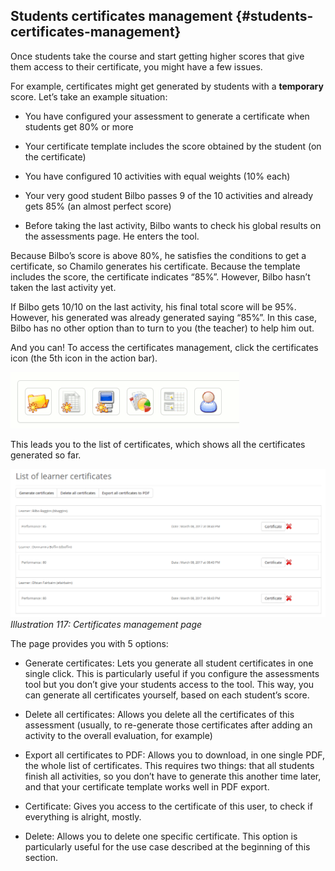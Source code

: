 ## Students certificates management {#students-certificates-management}

Once students take the course and start getting higher scores that give them access to their certificate, you might have a few issues.

For example, certificates might get generated by students with a **temporary** score. Let’s take an example situation:

*   You have configured your assessment to generate a certificate when students get 80% or more

*   Your certificate template includes the score obtained by the student (on the certificate)

*   You have configured 10 activities with equal weights (10% each)

*   Your very good student Bilbo passes 9 of the 10 activities and already gets 85% (an almost perfect score)

*   Before taking the last activity, Bilbo wants to check his global results on the assessments page. He enters the tool.

Because Bilbo’s score is above 80%, he satisfies the conditions to get a certificate, so Chamilo generates his certificate. Because the template includes the score, the certificate indicates “85%”. However, Bilbo hasn’t taken the last activity yet.

If Bilbo gets 10/10 on the last activity, his final total score will be 95%. However, his generated was already generated saying “85%”. In this case, Bilbo has no other option than to turn to you (the teacher) to help him out.

And you can! To access the certificates management, click the certificates icon (the 5th icon in the action bar).

![](../assets/image13.png)

This leads you to the list of certificates, which shows all the certificates generated so far.

![](../assets/image14.png)*Illustration 117: Certificates management page*

The page provides you with 5 options:

*   Generate certificates: Lets you generate all student certificates in one single click. This is particularly useful if you configure the assessments tool but you don’t give your students access to the tool. This way, you can generate all certificates yourself, based on each student’s score.

*   Delete all certificates: Allows you delete all the certificates of this assessment (usually, to re-generate those certificates after adding an activity to the overall evaluation, for example)

*   Export all certificates to PDF: Allows you to download, in one single PDF, the whole list of certificates. This requires two things: that all students finish all activities, so you don’t have to generate this another time later, and that your certificate template works well in PDF export.

*   Certificate: Gives you access to the certificate of this user, to check if everything is alright, mostly.

*   Delete: Allows you to delete one specific certificate. This option is particularly useful for the use case described at the beginning of this section.